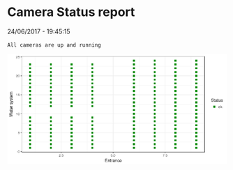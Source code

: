 Camera Status report
================
24/06/2017 - 19:45:15

    All cameras are up and running

![](camreport_files/figure-markdown_github/unnamed-chunk-2-1.png)
